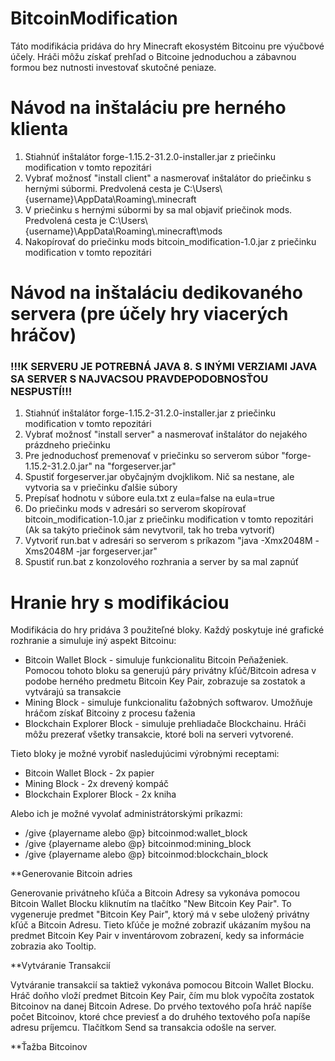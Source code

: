 # BitcoinModification

Táto modifikácia pridáva do hry Minecraft ekosystém Bitcoinu pre výučbové účely. Hráči môžu získať prehľad o Bitcoine jednoduchou
a zábavnou formou bez nutnosti investovať skutočné peniaze.

# Návod na inštaláciu pre herného klienta

1. Stiahnúť inštalátor forge-1.15.2-31.2.0-installer.jar z priečinku modification v tomto repozitári
2. Vybrať možnosť "install client" a nasmerovať inštalátor do priečinku s hernými súbormi. Predvolená cesta je C:\Users\\{username}\AppData\Roaming\\.minecraft
3. V priečinku s hernými súbormi by sa mal objaviť priečinok mods. Predvolená cesta je C:\Users\\{username}\AppData\Roaming\\.minecraft\mods
4. Nakopírovať do priečinku mods bitcoin_modification-1.0.jar z priečinku modification v tomto repozitári

# Návod na inštaláciu dedikovaného servera (pre účely hry viacerých hráčov)
### !!!K SERVERU JE POTREBNÁ JAVA 8. S INÝMI VERZIAMI JAVA SA SERVER S NAJVACSOU PRAVDEPODOBNOSŤOU NESPUSTÍ!!!

1. Stiahnúť inštalátor forge-1.15.2-31.2.0-installer.jar z priečinku modification v tomto repozitári
2. Vybrať možnosť "install server" a nasmerovať inštalátor do nejakého prázdneho priečinku
3. Pre jednoduchosť premenovať v priečinku so serverom súbor "forge-1.15.2-31.2.0.jar" na "forgeserver.jar"
4. Spustiť forgeserver.jar obyčajným dvojklikom. Nič sa nestane, ale vytvoria sa v priečinku ďalšie súbory
5. Prepísať hodnotu v súbore eula.txt z eula=false na eula=true
6. Do priečinku mods v adresári so serverom skopírovať bitcoin_modification-1.0.jar z priečinku modification v tomto repozitári (Ak sa takýto priečinok sám nevytvoril, tak ho treba vytvoriť)
7. Vytvoriť run.bat v adresári so serverom s príkazom "java -Xmx2048M -Xms2048M -jar forgeserver.jar"
8. Spustiť run.bat z konzolového rozhrania a server by sa mal zapnúť


# Hranie hry s modifikáciou

Modifikácia do hry pridáva 3 použiteľné bloky. Každý poskytuje iné grafické rozhranie a simuluje iný aspekt Bitcoinu:

* Bitcoin Wallet Block - simuluje funkcionalitu Bitcoin Peňaženiek. Pomocou tohoto bloku sa generujú páry privátny kľúč/Bitcoin adresa v podobe herného predmetu Bitcoin Key Pair, zobrazuje sa zostatok a vytvárajú sa transakcie
* Mining Block - simuluje funkcionalitu ťažobných softwarov. Umožňuje hráčom získať Bitcoiny z procesu ťaženia
* Blockchain Explorer Block - simuluje prehliadače Blockchainu. Hráči môžu prezerať všetky transakcie, ktoré boli na serveri vytvorené.

Tieto bloky je možné vyrobiť nasledujúcimi výrobnými receptami:

* Bitcoin Wallet Block - 2x papier
* Mining Block - 2x drevený kompáč
* Blockchain Explorer Block - 2x kniha

Alebo ich je možné vyvolať administrátorskými príkazmi:
* /give {playername alebo @p} bitcoinmod:wallet_block
* /give {playername alebo @p} bitcoinmod:mining_block
* /give {playername alebo @p} bitcoinmod:blockchain_block

**Generovanie Bitcoin adries

Generovanie privátneho kľúča a Bitcoin Adresy sa vykonáva pomocou Bitcoin Wallet Blocku kliknutím na tlačítko "New Bitcoin Key Pair". To vygeneruje predmet "Bitcoin Key Pair", ktorý má v sebe uložený
privátny kľúč a Bitcoin Adresu. Tieto kľúče je možné zobraziť ukázaním myšou na predmet Bitcoin Key Pair v inventárovom zobrazení, kedy sa informácie zobrazia ako Tooltip.

**Vytváranie Transakcií

Vytváranie transakcií sa taktiež vykonáva pomocou Bitcoin Wallet Blocku. Hráč doňho vloží predmet Bitcoin Key Pair, čím mu blok vypočíta zostatok Bitcoinov na danej Bitcoin Adrese. Do prvého textového poľa
hráč napíše počet Bitcoinov, ktoré chce previesť a do druhého textového poľa napíše adresu príjemcu. Tlačítkom Send sa transakcia odošle na server.

**Ťažba Bitcoinov

